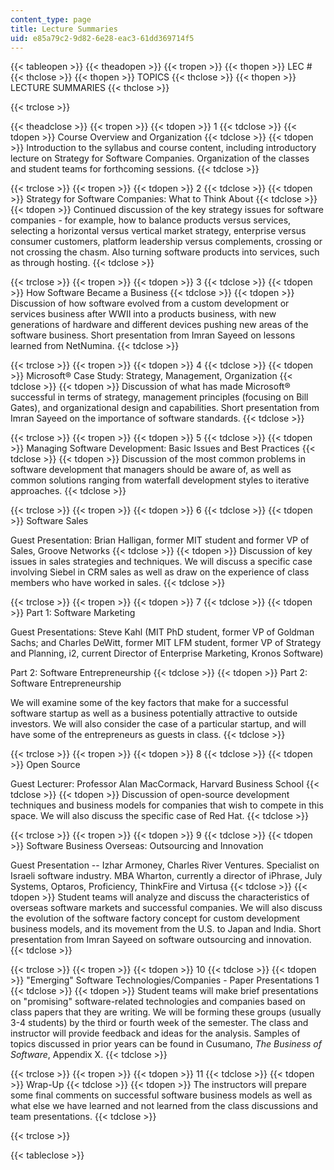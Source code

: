 ```yaml
---
content_type: page
title: Lecture Summaries
uid: e85a79c2-9d82-6e28-eac3-61dd369714f5
---
```


{{< tableopen >}}
{{< theadopen >}}
{{< tropen >}}
{{< thopen >}}
LEC #
{{< thclose >}}
{{< thopen >}}
TOPICS
{{< thclose >}}
{{< thopen >}}
LECTURE SUMMARIES
{{< thclose >}}

{{< trclose >}}

{{< theadclose >}}
{{< tropen >}}
{{< tdopen >}}
1
{{< tdclose >}}
{{< tdopen >}}
Course Overview and Organization
{{< tdclose >}}
{{< tdopen >}}
Introduction to the syllabus and course content, including introductory lecture on Strategy for Software Companies. Organization of the classes and student teams for forthcoming sessions.
{{< tdclose >}}

{{< trclose >}}
{{< tropen >}}
{{< tdopen >}}
2
{{< tdclose >}}
{{< tdopen >}}
Strategy for Software Companies: What to Think About
{{< tdclose >}}
{{< tdopen >}}
Continued discussion of the key strategy issues for software companies - for example, how to balance products versus services, selecting a horizontal versus vertical market strategy, enterprise versus consumer customers, platform leadership versus complements, crossing or not crossing the chasm. Also turning software products into services, such as through hosting.
{{< tdclose >}}

{{< trclose >}}
{{< tropen >}}
{{< tdopen >}}
3
{{< tdclose >}}
{{< tdopen >}}
How Software Became a Business
{{< tdclose >}}
{{< tdopen >}}
Discussion of how software evolved from a custom development or services business after WWII into a products business, with new generations of hardware and different devices pushing new areas of the software business. Short presentation from Imran Sayeed on lessons learned from NetNumina.
{{< tdclose >}}

{{< trclose >}}
{{< tropen >}}
{{< tdopen >}}
4
{{< tdclose >}}
{{< tdopen >}}
Microsoft® Case Study: Strategy, Management, Organization
{{< tdclose >}}
{{< tdopen >}}
Discussion of what has made Microsoft® successful in terms of strategy, management principles (focusing on Bill Gates), and organizational design and capabilities. Short presentation from Imran Sayeed on the importance of software standards.
{{< tdclose >}}

{{< trclose >}}
{{< tropen >}}
{{< tdopen >}}
5
{{< tdclose >}}
{{< tdopen >}}
Managing Software Development: Basic Issues and Best Practices
{{< tdclose >}}
{{< tdopen >}}
Discussion of the most common problems in software development that managers should be aware of, as well as common solutions ranging from waterfall development styles to iterative approaches.
{{< tdclose >}}

{{< trclose >}}
{{< tropen >}}
{{< tdopen >}}
6
{{< tdclose >}}
{{< tdopen >}}
Software Sales  
  
Guest Presentation: Brian Halligan, former MIT student and former VP of Sales, Groove Networks
{{< tdclose >}}
{{< tdopen >}}
Discussion of key issues in sales strategies and techniques. We will discuss a specific case involving Siebel in CRM sales as well as draw on the experience of class members who have worked in sales.
{{< tdclose >}}

{{< trclose >}}
{{< tropen >}}
{{< tdopen >}}
7
{{< tdclose >}}
{{< tdopen >}}
Part 1: Software Marketing  
  
Guest Presentations: Steve Kahl (MIT PhD student, former VP of Goldman Sachs; and Charles DeWitt, former MIT LFM student, former VP of Strategy and Planning, i2, current Director of Enterprise Marketing, Kronos Software)  
  
Part 2: Software Entrepreneurship
{{< tdclose >}}
{{< tdopen >}}
Part 2: Software Entrepreneurship  
  
We will examine some of the key factors that make for a successful software startup as well as a business potentially attractive to outside investors. We will also consider the case of a particular startup, and will have some of the entrepreneurs as guests in class.
{{< tdclose >}}

{{< trclose >}}
{{< tropen >}}
{{< tdopen >}}
8
{{< tdclose >}}
{{< tdopen >}}
Open Source  
  
Guest Lecturer: Professor Alan MacCormack, Harvard Business School
{{< tdclose >}}
{{< tdopen >}}
Discussion of open-source development techniques and business models for companies that wish to compete in this space. We will also discuss the specific case of Red Hat.
{{< tdclose >}}

{{< trclose >}}
{{< tropen >}}
{{< tdopen >}}
9
{{< tdclose >}}
{{< tdopen >}}
Software Business Overseas: Outsourcing and Innovation  
  
Guest Presentation -- Izhar Armoney, Charles River Ventures. Specialist on Israeli software industry. MBA Wharton, currently a director of iPhrase, July Systems, Optaros, Proficiency, ThinkFire and Virtusa
{{< tdclose >}}
{{< tdopen >}}
Student teams will analyze and discuss the characteristics of overseas software markets and successful companies. We will also discuss the evolution of the software factory concept for custom development business models, and its movement from the U.S. to Japan and India. Short presentation from Imran Sayeed on software outsourcing and innovation.
{{< tdclose >}}

{{< trclose >}}
{{< tropen >}}
{{< tdopen >}}
10
{{< tdclose >}}
{{< tdopen >}}
"Emerging" Software Technologies/Companies - Paper Presentations 1
{{< tdclose >}}
{{< tdopen >}}
Student teams will make brief presentations on "promising" software-related technologies and companies based on class papers that they are writing. We will be forming these groups (usually 3-4 students) by the third or fourth week of the semester. The class and instructor will provide feedback and ideas for the analysis. Samples of topics discussed in prior years can be found in Cusumano, _The Business of Software_, Appendix X.
{{< tdclose >}}

{{< trclose >}}
{{< tropen >}}
{{< tdopen >}}
11
{{< tdclose >}}
{{< tdopen >}}
Wrap-Up
{{< tdclose >}}
{{< tdopen >}}
The instructors will prepare some final comments on successful software business models as well as what else we have learned and not learned from the class discussions and team presentations.
{{< tdclose >}}

{{< trclose >}}

{{< tableclose >}}